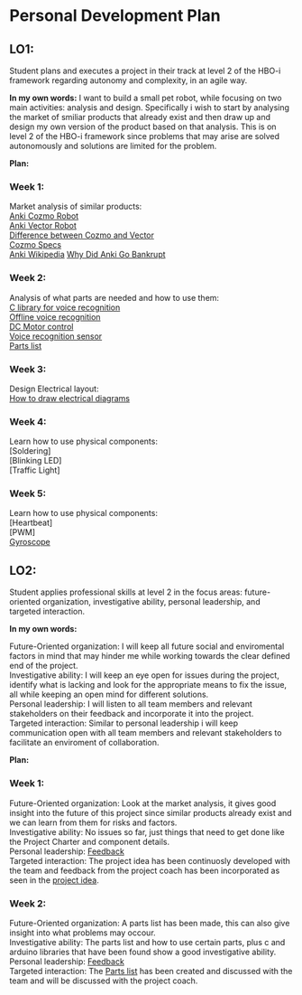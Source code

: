 # Personal Development Plan

## LO1:
Student plans and executes a project in their track at level 2 of the HBO-i framework regarding autonomy and complexity, in an agile way.

**In my own words:**
I want to build a small pet robot, while focusing on two main activities: analysis and design. Specifically i wish to start by analysing the market of smiliar products that already exist and then draw up and design my own version of the product based on that analysis. This is on level 2 of the HBO-i framework since problems that may arise are solved autonomously and solutions are limited for the problem.

**Plan:**
### Week 1:
Market analysis of similar products:  
[Anki Cozmo Robot](https://ankicozmorobot.com/)  
[Anki Vector Robot](https://anki.bot/)  
[Difference between Cozmo and Vector](https://www.reddit.com/r/AnkiVector/comments/cknxyo/whats_difference_in_vector_and_cozmo/)  
[Cozmo Specs](https://people.tamu.edu/~hsieh/ICIA/CozmoRobot/CozPendant.pdf)  
[Anki Wikipedia](https://en.wikipedia.org/wiki/Anki_(American_company))  
[Why Did Anki Go Bankrupt](https://www.failory.com/cemetery/anki)  

### Week 2:
Analysis of what parts are needed and how to use them:  
[C library for voice recognition](https://github.com/H2CO3/libsprec)  
[Offline voice recognition](https://www.reddit.com/r/arduino/comments/1ahj7p1/fully_offline_voice_recognition_module_with/)  
[DC Motor control](https://docs.arduino.cc/tutorials/motor-shield-rev3/msr3-controlling-dc-motor/)  
[Voice recognition sensor](https://www.dfrobot.com/product-2665.html?tracking=65bf32787571b)  
[Parts list](https://github.com/FontysVenlo/prj4e-repository-group_e01/blob/main/doc/parts_list.md)  

### Week 3:
Design Electrical layout:  
[How to draw electrical diagrams](https://www.smartdraw.com/circuit-diagram/how-to-draw-electrical-diagrams.htm)  

### Week 4:
Learn how to use physical components:  
[Soldering]  
[Blinking LED]  
[Traffic Light]  

### Week 5:
Learn how to use physical components:  
[Heartbeat]  
[PWM]  
[Gyroscope](https://randomnerdtutorials.com/esp32-mpu-6050-accelerometer-gyroscope-arduino/)  

## LO2:
Student applies professional skills at level 2 in the focus areas: future-oriented organization, investigative ability, personal leadership, and targeted interaction.

**In my own words:**

Future-Oriented organization: I will keep all future social and enviromental factors in mind that may hinder me while working towards the clear defined end of the project.  
Investigative ability: I will keep an eye open for issues during the project, identify what is lacking and look for the appropriate means to fix the issue, all while keeping an open mind for different solutions.  
Personal leadership: I will listen to all team members and relevant stakeholders on their feedback and incorporate it into the project.  
Targeted interaction: Similar to personal leadership i will keep communication open with all team members and relevant stakeholders to facilitate an enviroment of collaboration.

**Plan:**
### Week 1:
Future-Oriented organization: Look at the market analysis, it gives good insight into the future of this project since similar products already exist and we can learn from them for risks and factors.  
Investigative ability: No issues so far, just things that need to get done like the Project Charter and component details.  
Personal leadership: [Feedback](https://canvas.fontys.nl/courses/26466/external_tools/162)  
Targeted interaction: The project idea has been continuosly developed with the team and feedback from the project coach has been incorporated as seen in the [project idea](https://github.com/FontysVenlo/prj4e-repository-group_e01/blob/main/doc/Project_4_Project_Idea.pdf).  

### Week 2:
Future-Oriented organization: A parts list has been made, this can also give insight into what problems may occour.  
Investigative ability: The parts list and how to use certain parts, plus c and arduino libraries that have been found show a good investigative ability.  
Personal leadership: [Feedback](https://canvas.fontys.nl/courses/26466/external_tools/162)  
Targeted interaction: The [Parts list](https://github.com/FontysVenlo/prj4e-repository-group_e01/blob/main/doc/parts_list.md) has been created and discussed with the team and will be discussed with the project coach.  
